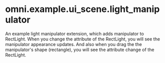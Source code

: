 # omni.example.ui_scene.light_manipulator

An example light manipulator extension, which adds manipulator to RectLight. When you change the attribute of the RectLight, you will see the manipulator appearance updates. And also when you drag the the manipulator's shape (rectangle), you will see the attribute change of the RectLight.
